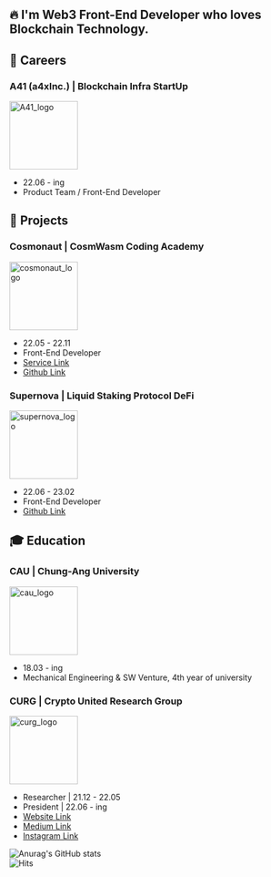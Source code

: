 ## 🔥 I'm Web3 Front-End Developer who loves Blockchain Technology.

## 💼 Careers

### A41 (a4xInc.) | Blockchain Infra StartUp
<img width="120" alt="A41_logo" src="https://user-images.githubusercontent.com/107841492/225515452-5934dc62-de9c-4e03-b3fd-383d57589a49.png">

- 22.06 - ing
- Product Team / Front-End Developer

## 📂 Projects

### Cosmonaut | CosmWasm Coding Academy
<img width="120" alt="cosmonaut_logo" src="https://user-images.githubusercontent.com/107841492/225515897-f22dcf3c-4ba1-42f6-b1e0-deb842a0d73b.png">

- 22.05 - 22.11
- Front-End Developer
- [Service Link](https://cosmonaut.cosmwasm.com/)
- [Github Link](https://github.com/D3LAB-DAO/cosmonaut-frontend)

### Supernova | Liquid Staking Protocol DeFi
<img width="120" alt="supernova_logo" src="https://user-images.githubusercontent.com/107841492/225516446-306a33b1-79f8-4444-87ee-756aa0bc3fb7.png">

- 22.06 - 23.02
- Front-End Developer
- [Github Link](https://github.com/scottXchoo/supernova-frontend)

## 🎓 Education

### CAU | Chung-Ang University
<img width="120" alt="cau_logo" src="https://user-images.githubusercontent.com/107841492/225519022-29c14be8-02ba-4c76-8628-a902009d8407.jpeg">

- 18.03 - ing
- Mechanical Engineering & SW Venture, 4th year of university

### CURG | Crypto United Research Group
<img width="120" alt="curg_logo" src="https://user-images.githubusercontent.com/107841492/225519688-c28336c0-c9c2-46a9-a081-fef192f945b9.jpg">

- Researcher | 21.12 - 22.05
- President | 22.06 - ing
- [Website Link](http://curg.xyz/)
- [Medium Link](https://medium.com/curg)
- [Instagram Link](https://www.instagram.com/curg.in.seoul/)



![Anurag's GitHub stats](https://github-readme-stats.vercel.app/api?username=scottXchoo&show_icons=true&theme=apprentice) <br/>
![Hits](https://hits.seeyoufarm.com/api/count/incr/badge.svg?url=https%3A%2F%2Fgithub.com%2FscottXchoo&count_bg=%235CBC12&title_bg=%23555555&icon=tesla.svg&icon_color=%23FF3A3A&title=hits&edge_flat=false)
